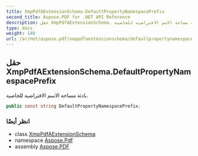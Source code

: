 ```yaml
---
title: XmpPdfAExtensionSchema.DefaultPropertyNamespacePrefix
second_title: Aspose.PDF for .NET API Reference
description: حقل XmpPdfAExtensionSchema. بادئة مساحة الاسم الافتراضية للخاصية
type: docs
weight: 140
url: /ar/net/aspose.pdf/xmppdfaextensionschema/defaultpropertynamespaceprefix/
---
```

## حقل XmpPdfAExtensionSchema.DefaultPropertyNamespacePrefix

بادئة مساحة الاسم الافتراضية للخاصية.

```csharp
public const string DefaultPropertyNamespacePrefix;
```

### انظر أيضًا

* class [XmpPdfAExtensionSchema](../)
* namespace [Aspose.Pdf](../../../aspose.pdf/)
* assembly [Aspose.PDF](../../../)